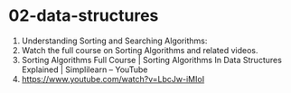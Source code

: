 # 02-data-structures

1. Understanding Sorting and Searching Algorithms:
2. Watch the full course on Sorting Algorithms and related videos.
3. Sorting Algorithms Full Course | Sorting Algorithms In Data Structures Explained | Simplilearn – YouTube
4. https://www.youtube.com/watch?v=LbcJw-iMIoI
